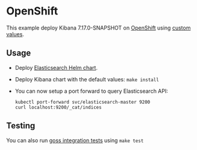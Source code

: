 # OpenShift

This example deploy Kibana 7.17.0-SNAPSHOT on [OpenShift][] using [custom values][].

## Usage

* Deploy [Elasticsearch Helm chart][].

* Deploy Kibana chart with the default values: `make install`

* You can now setup a port forward to query Elasticsearch API:

  ```
  kubectl port-forward svc/elasticsearch-master 9200
  curl localhost:9200/_cat/indices
  ```

## Testing

You can also run [goss integration tests][] using `make test`


[custom values]: https://github.com/elastic/helm-charts/tree/7.x/elasticsearch/examples/openshift/values.yaml
[elasticsearch helm chart]: https://github.com/elastic/helm-charts/tree/7.x/elasticsearch/examples/openshift/
[goss integration tests]: https://github.com/elastic/helm-charts/tree/7.x/elasticsearch/examples/openshift/test/goss.yaml
[openshift]: https://www.openshift.com/
